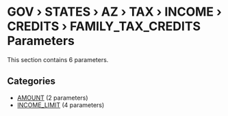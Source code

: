 # GOV › STATES › AZ › TAX › INCOME › CREDITS › FAMILY_TAX_CREDITS Parameters

This section contains 6 parameters.

## Categories

- [AMOUNT](amount/index.md) (2 parameters)
- [INCOME_LIMIT](income_limit/index.md) (4 parameters)
